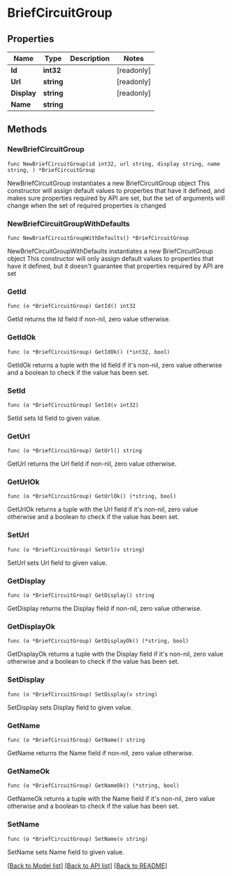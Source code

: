# BriefCircuitGroup

## Properties

Name | Type | Description | Notes
------------ | ------------- | ------------- | -------------
**Id** | **int32** |  | [readonly] 
**Url** | **string** |  | [readonly] 
**Display** | **string** |  | [readonly] 
**Name** | **string** |  | 

## Methods

### NewBriefCircuitGroup

`func NewBriefCircuitGroup(id int32, url string, display string, name string, ) *BriefCircuitGroup`

NewBriefCircuitGroup instantiates a new BriefCircuitGroup object
This constructor will assign default values to properties that have it defined,
and makes sure properties required by API are set, but the set of arguments
will change when the set of required properties is changed

### NewBriefCircuitGroupWithDefaults

`func NewBriefCircuitGroupWithDefaults() *BriefCircuitGroup`

NewBriefCircuitGroupWithDefaults instantiates a new BriefCircuitGroup object
This constructor will only assign default values to properties that have it defined,
but it doesn't guarantee that properties required by API are set

### GetId

`func (o *BriefCircuitGroup) GetId() int32`

GetId returns the Id field if non-nil, zero value otherwise.

### GetIdOk

`func (o *BriefCircuitGroup) GetIdOk() (*int32, bool)`

GetIdOk returns a tuple with the Id field if it's non-nil, zero value otherwise
and a boolean to check if the value has been set.

### SetId

`func (o *BriefCircuitGroup) SetId(v int32)`

SetId sets Id field to given value.


### GetUrl

`func (o *BriefCircuitGroup) GetUrl() string`

GetUrl returns the Url field if non-nil, zero value otherwise.

### GetUrlOk

`func (o *BriefCircuitGroup) GetUrlOk() (*string, bool)`

GetUrlOk returns a tuple with the Url field if it's non-nil, zero value otherwise
and a boolean to check if the value has been set.

### SetUrl

`func (o *BriefCircuitGroup) SetUrl(v string)`

SetUrl sets Url field to given value.


### GetDisplay

`func (o *BriefCircuitGroup) GetDisplay() string`

GetDisplay returns the Display field if non-nil, zero value otherwise.

### GetDisplayOk

`func (o *BriefCircuitGroup) GetDisplayOk() (*string, bool)`

GetDisplayOk returns a tuple with the Display field if it's non-nil, zero value otherwise
and a boolean to check if the value has been set.

### SetDisplay

`func (o *BriefCircuitGroup) SetDisplay(v string)`

SetDisplay sets Display field to given value.


### GetName

`func (o *BriefCircuitGroup) GetName() string`

GetName returns the Name field if non-nil, zero value otherwise.

### GetNameOk

`func (o *BriefCircuitGroup) GetNameOk() (*string, bool)`

GetNameOk returns a tuple with the Name field if it's non-nil, zero value otherwise
and a boolean to check if the value has been set.

### SetName

`func (o *BriefCircuitGroup) SetName(v string)`

SetName sets Name field to given value.



[[Back to Model list]](../README.md#documentation-for-models) [[Back to API list]](../README.md#documentation-for-api-endpoints) [[Back to README]](../README.md)


